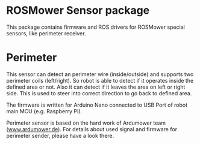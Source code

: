# ROSMower Sensor package
This package contains firmware and ROS drivers for ROSMower special sensors, like perimeter receiver.

# Perimeter
This sensor can detect an perimeter wire (inside/outside) and supports two perimeter coils (left/right).
So robot is able to detect if it operates inside the defined area or not. Also it can detect if it leaves the area on left or right side.
This is used to steer into correct direction to go back to defined area.

The firmware is written for Arduino Nano connected to USB Port of robot main MCU (e.g. Raspberry PI). 

Perimeter sensor is based on the hard work of Ardumower team (www.ardumower.de). For details about used signal and firmware for perimeter sender, please have a look there.

